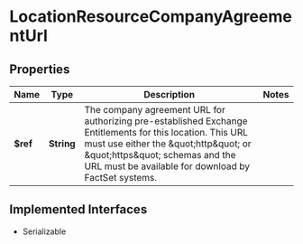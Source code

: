 

# LocationResourceCompanyAgreementUrl


## Properties

Name | Type | Description | Notes
------------ | ------------- | ------------- | -------------
**$ref** | **String** | The company agreement URL for authorizing pre-established Exchange Entitlements for this location. This URL must use either the \&quot;http\&quot; or \&quot;https\&quot; schemas and the URL must be available for download by FactSet systems. | 


## Implemented Interfaces

* Serializable


